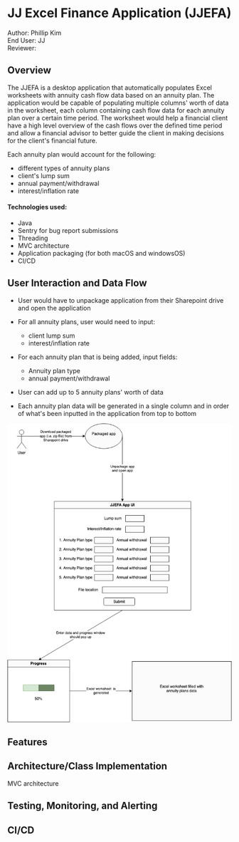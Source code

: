 # JJ Excel Finance Application (JJEFA)

Author: Phillip Kim\
End User: JJ\
Reviewer:

## Overview

The JJEFA is a desktop application that automatically populates Excel worksheets with annuity cash flow data based on an annuity plan. The application would be capable of populating multiple columns' worth of data in the worksheet, each column containing cash flow data for each annuity plan over a certain time period. The worksheet would help a financial client have a high level overview of the cash flows over the defined time period and allow a financial advisor to better guide the client in making decisions for the client's financial future.

Each annuity plan would account for the following:

- different types of annuity plans
- client's lump sum
- annual payment/withdrawal
- interest/inflation rate

#### Technologies used:

- Java
- Sentry for bug report submissions
- Threading
- MVC architecture
- Application packaging (for both macOS and windowsOS)
- CI/CD

## User Interaction and Data Flow

- User would have to unpackage application from their Sharepoint drive and open the application

- For all annuity plans, user would need to input:
    - client lump sum
    - interest/inflation rate

- For each annuity plan that is being added, input fields:
    - Annuity plan type
    - annual payment/withdrawal

- User can add up to 5 annuity plans' worth of data

- Each annuity plan data will be generated in a single column and in order of what's been inputted in the application from top to bottom

![JJEFA User Flow Diagram](user_flow_diagram.png)

## Features

## Architecture/Class Implementation

MVC architecture

## Testing, Monitoring, and Alerting

## CI/CD
